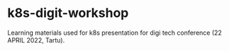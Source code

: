 # k8s-digit-workshop

Learning materials used for k8s presentation for digi tech conference (22 APRIL 2022, Tartu).
